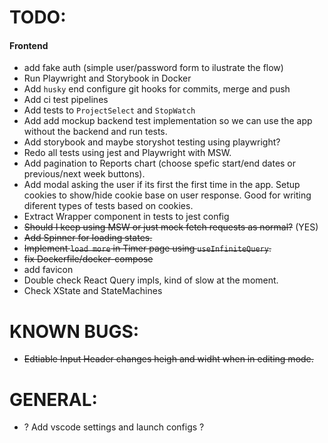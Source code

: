 # TODO:

#### Frontend

- add fake auth (simple user/password form to ilustrate the flow)
- Run Playwright and Storybook in Docker
- Add `husky` end configure git hooks for commits, merge and push
- Add ci test pipelines
- Add tests to `ProjectSelect` and `StopWatch`
- Add add mockup backend test implementation so we can use the app without the backend and run tests.
- Add storybook and maybe storyshot testing using playwright?
- Redo all tests using jest and Playwright with MSW.
- Add pagination to Reports chart (choose spefic start/end dates or previous/next week buttons).
- Add modal asking the user if its first the first time in the app.
  Setup cookies to show/hide cookie base on user response. Good for writing diferent types of tests based on cookies.
- Extract Wrapper component in tests to jest config
- ~~Should I keep using MSW or just mock fetch requests as normal?~~ (YES)
- ~~Add Spinner for loading states.~~
- ~~Implement `load more` in Timer page using `useInfiniteQuery`.~~
- ~~fix Dockerfile/docker-compose~~
- add favicon
- Double check React Query impls, kind of slow at the moment.
- Check XState and StateMachines

# KNOWN BUGS:

- ~~Edtiable Input Header changes heigh and widht when in editing mode.~~

# GENERAL:

- ? Add vscode settings and launch configs ?
